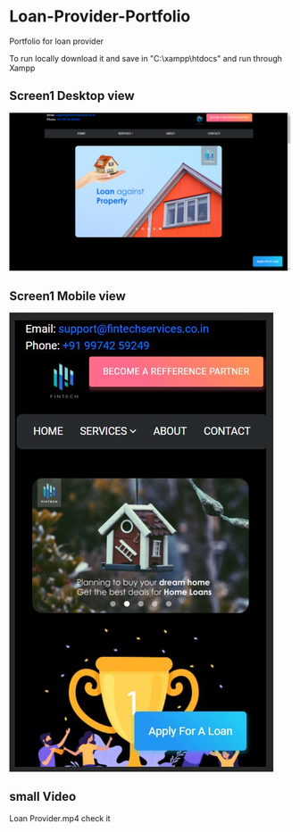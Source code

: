 # Loan-Provider-Portfolio
Portfolio for loan provider 

To run locally download it and save in "C:\xampp\htdocs"  and run through Xampp

## Screen1 Desktop view
![loan portfolio screen 1](./page1.png)



## Screen1 Mobile view
![loan portfolio screen 1](./screen1.JPG)

## small Video 
Loan Provider.mp4  check it

